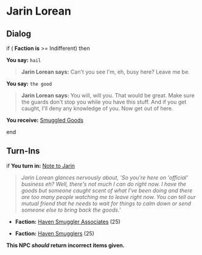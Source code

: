 # Jarin Lorean


## Dialog

if ( **Faction is** >= Indifferent) then


**You say:** `hail`




>**Jarin Lorean says:** Can't you see I'm, eh, busy here? Leave me be.


**You say:** `the good`




>**Jarin Lorean says:** You will, will you. That would be great. Make sure the guards don't stop you while you have this stuff. And if you get caught, I'll deny any knowledge of you. Now get out of here.



**You receive:**  [Smuggled Goods](/item/19840)

end

## Turn-Ins





if **You turn in:** [Note to Jarin](/item/19841)


>*Jarin Lorean glances nervously about, 'So you're here on 'official' business eh? Well, there's not much I can do right now. I have the goods but someone caught scent of what I've been doing and there are too many people watching me to leave right now. You can tell our mutual friend that he needs to wait for things to calm down or send someone else to bring back the goods.'*


* __Faction:__ [Haven Smuggler Associates](/faction/1605) (25)


* __Faction:__ [Haven Smugglers](/faction/1542) (25)

**This NPC *should* return incorrect items given.**
